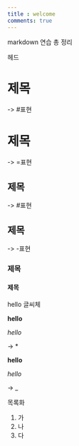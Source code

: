 ```yaml
---
title : welcome
comments: true
---
```


markdown 연습 총 정리

헤드

# 제목

-> #표현

제목
==

-> =표현

## 제목

-> #표현


제목
--

-> -표현

### 제목

#### 제목



hello 글씨체

**hello**

*hello*

-> *

__hello__

_hello_

-> _


목록화
1. 가
2. 나
3. 다



